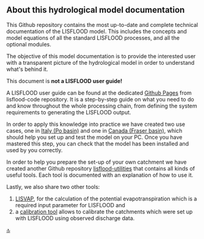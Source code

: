 ## About this hydrological model documentation

This Github repository contains the most up-to-date and complete technical documentation of the LISFLOOD model. This includes the concepts and model equations of all the standard LISFLOOD processes, and all the optional modules.

The objective of this model documentation is to provide the interested user with a transparent picture of the hydrological model in order to understand what's behind it.

This document is **not a LISFLOOD user guide!** 

A LISFLOOD user guide can be found at the dedicated [Github Pages](https://ec-jrc.github.io/lisflood-code/) from lisflood-code repository. It is a step-by-step guide on what you need to do and know throughout the whole processing chain, from defining the system requirements to generating the LISFLOOD output. 

In order to apply this knowledge into practice we have created two use cases, one in [Italy (Po basin)](https://github.com/ec-jrc/lisflood-usecases/blob/master/README.md) and one in [Canada (Fraser basin)](https://github.com/ec-jrc/lisflood-usecases/blob/master/README.md), which should help you set up and test the model on your PC. Once you have mastered this step, you can check that the model has been installed and used by you correctly.

In order to help you prepare the set-up of your own catchment we have created another Github repository [lisflood-utilities](https://github.com/ec-jrc/lisflood-utilities) that contains all kinds of useful tools. Each tool is documented with an explanation of how to use it.

Lastly, we also share two other tools: 

1) [LISVAP](https://github.com/ec-jrc/lisflood-lisvap/), for the calculation of the potential evapotranspiration which is a required input parameter for LISFLOOD and 
2) a [calibration tool](https://github.com/ec-jrc/lisflood-calibration/) allows to calibrate the catchments which were set up with LISFLOOD using observed discharge data.


[🔝](#top)
